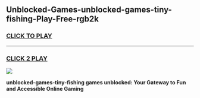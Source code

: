 
## Unblocked-Games-unblocked-games-tiny-fishing-Play-Free-rgb2k
<h3>
<a href="https://premium76.site?title=unblocked-games-tiny-fishing&ref=21A">CLICK TO PLAY</a></h3>
<hr>

<h3>
<a href="https://premium76.site?title=unblocked-games-tiny-fishing&ref=21A">CLICK 2 PLAY</a>
  
</h3>

<a href="https://premium76.site?title=unblocked-games-tiny-fishing&ref=21A"><img src="https://clearcache.store/games.png"></a>


**unblocked-games-tiny-fishing games unblocked: Your Gateway to Fun and Accessible Online Gaming**
